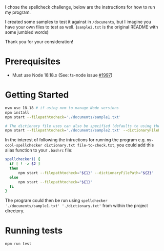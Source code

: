 I chose the spellcheck challenge, below are the instructions for how to run my program.

I created some samples to test it against in `/documents`, but I imagine you have your own files to test as well. (`sample2.txt` is the original README with some jumbled words)

Thank you for your consideration!

# Prerequisites
- Must use Node 18.18.x (See: ts-node issue [#1997](https://github.com/TypeStrong/ts-node/issues/1997#issuecomment-1974168425))

# Getting Started

```bash
nvm use 18.18 # if using nvm to manage Node versions
npm install
npm start --filepathtocheck='./documents/sample1.txt'

# The dictionary file uses can also be specified (defaults to using the included dictionary.txt)
npm start --filepathtocheck='./documents/sample2.txt' --dictionaryFilePath='./dictionary.txt'
```

In the interest of following the intructions for running the program e.g. `my-cool-spellchecker dictionary.txt file-to-check.txt`, you could add this alias function to your `.bashrc` file:
```bash
spellchecker() {
  if [ ! -z $2 ]
  then
      npm start --filepathtocheck="${1}" --dictionaryFilePath="${2}"
  else
      npm start --filepathtocheck="${1}"
  fi
}
```

The program could then be run using `spellchecker './documents/sample1.txt' './dictionary.txt'` from within the project directory.

# Running tests

```bash
npm run test
```
